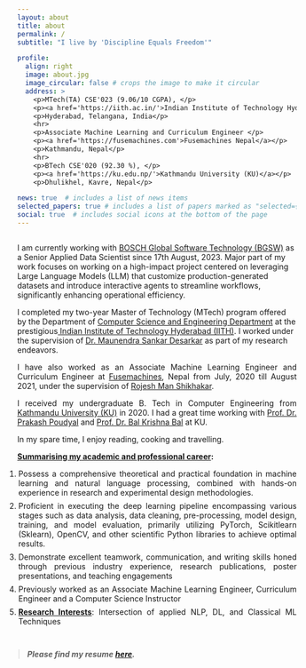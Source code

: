 ```yaml
---
layout: about
title: about
permalink: /
subtitle: "I live by 'Discipline Equals Freedom'"

profile:
  align: right
  image: about.jpg
  image_circular: false # crops the image to make it circular
  address: >
    <p>MTech(TA) CSE'023 (9.06/10 CGPA), </p>
    <p><a href='https://iith.ac.in/'>Indian Institute of Technology Hyderabad (IITH) </a></p>
    <p>Hyderabad, Telangana, India</p>
    <hr>
    <p>Associate Machine Learning and Curriculum Engineer </p>
    <p><a href='https://fusemachines.com'>Fusemachines Nepal</a></p>
    <p>Kathmandu, Nepal</p>
    <hr>
    <p>BTech CSE'020 (92.30 %), </p>
    <p><a href='https://ku.edu.np/'>Kathmandu University (KU)</a></p>
    <p>Dhulikhel, Kavre, Nepal</p>

news: true  # includes a list of news items
selected_papers: true # includes a list of papers marked as "selected={true}"
social: true  # includes social icons at the bottom of the page
---
```

<span style="display: block; margin-bottom: 2em"></span>

<p style="text-align:justify;">

I am currently working with <a href="https://www.bosch-softwaretechnologies.com/en/index.html">BOSCH Global Software Technology (BGSW)</a> as a Senior Applied Data Scientist since 17th August, 2023. Major part of my work focuses on working on a high-impact project centered on leveraging Large Language Models (LLM) that customize production-generated datasets and introduce interactive agents to streamline workflows, significantly enhancing operational efficiency.


I completed my two-year Master of Technology (MTech) program offered by the Department of <a href="https://cse.iith.ac.in/" target="_blank">Computer Science and Engineering Department</a> at the prestigious<a href="https://iith.ac.in/" target="_blank"> Indian Institute of Technology Hyderabad (IITH)</a>. I worked under the supervision of <a href="https://people.iith.ac.in/maunendra/index.html">Dr. Maunendra Sankar Desarkar</a> as part of my research endeavors. 
</p>

<p style="text-align:justify;">I have also worked as an Associate Machine Learning Engineer and Curriculum Engineer  at <a href="https://fusemachines.com">Fusemachines</a>, Nepal from July, 2020 till August 2021, under the supervision of <a href="https://www.linkedin.com/in/rojeshshikhrakar/">Rojesh Man Shikhakar</a>. </p>

<p style="text-align:justify;">I received my undergraduate B. Tech in Computer Engineering from <a href="https://ku.edu.np">Kathmandu University (KU)</a> in 2020.
I had a great time working with <a href="https://ku.edu.np/contact-detail/25">Prof. Dr. Prakash Poudyal</a> and <a href="https://ku.edu.np/contact-detail/48">Prof. Dr. Bal Krishna Bal</a> at KU.</p>



<p style="text-align:justify;">
In my spare time, I enjoy reading, cooking and travelling.</p>


<b><u>Summarising my academic and professional career</u>:</b>

<ol style="padding-left:2px;  text-align:justify">
<li>Possess a comprehensive theoretical and practical foundation in machine learning and natural language processing, combined with hands-on experience in research and experimental design methodologies.</li>
<span style="display: block; margin-bottom: 0.5em"></span>
<li>Proficient in executing the deep learning pipeline encompassing various stages such as data analysis, data
cleaning, pre-processing, model design, training, and model evaluation, primarily utilizing PyTorch, Scikitlearn (Sklearn), OpenCV, and other scientific Python libraries to achieve optimal results.</li>
<span style="display: block; margin-bottom: 0.5em"></span>
<li>Demonstrate excellent teamwork, communication, and writing skills honed through previous industry experience, research publications, poster presentations, and teaching engagements</li>
<span style="display: block; margin-bottom: 0.5em"></span>
<li>Previously worked as an Associate Machine Learning Engineer, Curriculum Engineer and a Computer Science Instructor</li>
<span style="display: block; margin-bottom: 0.5em"></span>
<li><b><u>Research Interests</u></b>: Intersection of applied NLP, DL, and Classical ML Techniques</li>
<span style="display: block; margin-bottom: 0.5em"></span>
<!-- <li><b>Previous Projects:</b> -->

<!-- <ol style="padding-left:25px; padding-top:10px">
<li>Inclusivity in Job Recommendation: Recommending Jobs for Differently-Abled Individuals through Feature and Transformer-based Approaches<a href="/news/thesis-defence-stage-3"><sub>[announcement]</sub></a></li>
<li>Hostility Detection in Online Hindi-English Code-Mixed Conversations<a href="https://dl.acm.org/doi/10.1145/3501247.3531579"><sub>[Paper]</sub></a></li>
<li>Zero Reference Low-Light Image Enhancement with Attention<a href="https://shresthakamal.com.np/projects/1-zerodce/"><sub>[Project]</sub></a></li>
<li>Federated Semi-supervised Medical Image Classification via Inter-client Relation Matching<a href="https://shresthakamal.com.np/projects/2-fedirm/"><sub>[Project]</sub></a></li>
<li>A Machine Learning Approach to Identify Fake News<a href="http://journal.pmis.du.ac.bd/all_document/6241a56f31f0a2.%20A%20Machine%20Learning%20Approach.pdf"><sub>[Paper]</sub></a></li>
</ol> -->


<span style="display: block; margin-bottom: 3em"></span>

<blockquote style="margin-left:0px">
<h5>Please find my resume <a href="{{site.cv}}">here</a>.</h5>
</blockquote>

<!-- <p style="text-align:justify;">
I have recently completed my two-year Master of Technology (MTech) program offered by the Department of <a href="https://cse.iith.ac.in/" target="_blank">Computer Science and Engineering Department</a> at the <a href="https://iith.ac.in/" target="_blank"> Indian Institute of Technology Hyderabad (IITH)</a>. I worked under the supervision of <a href="https://people.iith.ac.in/maunendra/index.html">Dr. Maunendra Sankar Desarkar</a> as part of my research endeavors. 
</p>

Prior to joining IITH, I completed my Bachelor's degree in Computer Engineering from <a href="https://ku.edu.np/" target="_blank">Kathmandu University</a> in Dhulikhel, Nepal. -->

<!-- <b>In my academic pursuits, I was involved in multiple research projects like: </b>


<ol style="padding-left:0px;  text-align:justify">
<li>Inclusivity in Job Recommendation: Recommending Jobs for Differently-Abled Individuals through Feature and Transformer-based Approaches <br><sub>[MTech Thesis Desertation in collaboration with IITH, Government of India and <a href="http://swarajability.org/">Swarability C2C Jobs Platform</a>]</sub></li>
<span style="display: block; margin-bottom: 0.5em"></span>
<li>Hostility Detection in Online Hindi-English Code-Mixed Conversations. <br><sub>[Extension of Information Retreival Course Project]</sub></li>
<span style="display: block; margin-bottom: 0.5em"></span>
<li>Zero Reference Low-Light Image Enhancement with Attention. <br><sub>[Deep Learning Course Project]</sub></li>
<span style="display: block; margin-bottom: 0.5em"></span>
<li>Federated Semi-supervised Medical Image Classification via Inter-client Relation Matching. <br><sub>[Visual Computing Course Project]</sub></li>
<span style="display: block; margin-bottom: 0.5em"></span>
<li>A Machine Learning Approach to Identify Fake News. <br><sub>[Bachelor's Project]</sub></li>
</ol>
 -->
